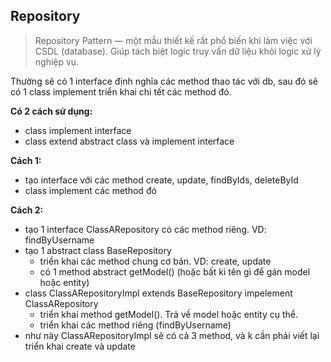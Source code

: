 ## Repository
> Repository Pattern — một mẫu thiết kế rất phổ biến khi làm việc với CSDL (database). Giúp tách biệt logic truy vấn dữ liệu khỏi logic xử lý nghiệp vụ.

Thường sẽ có 1 interface định nghĩa các method thao tác với db, sau đó sẽ có 1 class implement triển khai chi tết các method đó.

**Có 2 cách sử dụng:**
- class implement interface
- class extend abstract class và implement interface
  
**Cách 1:**
- tạo interface với các method create, update, findByIds, deleteById
- class implement các method đó

**Cách 2:**
- tạo 1 interface ClassARepository có các method riêng. VD: findByUsername
- tạo 1 abstract class BaseRepository
  + triển khai các method chung cơ bản. VD: create, update
  + có 1 method abstract getModel() (hoặc bất kì tên gì để gán model hoặc entity)
- class ClassARepositoryImpl extends BaseRepository impelement ClassARepository
  + triển khai method getModel(). Trả về model hoặc entity cụ thể.
  + triển khai các method riêng (findByUsername)
- như này ClassARepositoryImpl sẽ có cả 3 method, và k cần phải viết lại triển khai create và update  